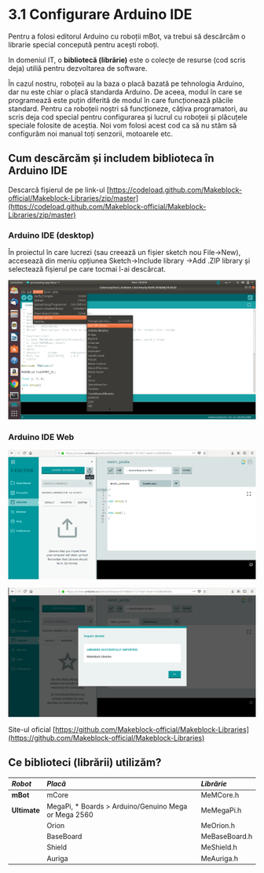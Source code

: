 # 3.1 Configurare Arduino IDE

Pentru a folosi editorul Arduino cu roboții mBot, va trebui să descărcăm o librarie special concepută pentru acești roboți. 

In domeniul IT, o **bibliotecă \(librărie\)** este o colecțe de resurse \(cod scris deja\) utiliă pentru dezvoltarea de software.

În cazul nostru, roboțeii au la baza o placă bazată pe tehnologia Arduino, dar nu este chiar o placă standarda Arduino. De aceea, modul în care se programează este puțin diferită de modul în care funcționează plăcile standard. Pentru ca roboțeii noștri să funcționeze, câțiva programatori, au scris deja cod special pentru configurarea și lucrul cu roboțeii și plăcuțele speciale folosite de aceștia. Noi vom folosi acest cod ca să nu stăm să configurăm noi manual toți senzorii, motoarele etc. 

## Cum descărcăm și includem biblioteca în Arduino IDE

Descarcă fișierul de pe link-ul [https://codeload.github.com/Makeblock-official/Makeblock-Libraries/zip/master](https://codeload.github.com/Makeblock-official/Makeblock-Libraries/zip/master)

### Arduino IDE \(desktop\)

În proiectul în care lucrezi \(sau creează un fișier sketch nou File-&gt;New\),  
accesează din meniu opțiunea Sketch-&gt;Include library -&gt;Add .ZIP library și selectează fișierul pe care tocmai l-ai descărcat.



![](../.gitbook/assets/notweb.png)

### Arduino IDE Web

![](../.gitbook/assets/import_web1.png)

![](../.gitbook/assets/import_web2.png)

Site-ul oficial [https://github.com/Makeblock-official/Makeblock-Libraries](https://github.com/Makeblock-official/Makeblock-Libraries)

## Ce biblioteci \(librării\) utilizăm?

| _**Robot**_ | _**Placă**_ | _**Librărie**_ |
| :--- | :--- | :--- |
| **mBot** | mCore | MeMCore.h |
| **Ultimate** | MegaPi, \* Boards &gt; Arduino/Genuino Mega or Mega 2560 | MeMegaPi.h |
|  | Orion |  MeOrion.h  |
|  | BaseBoard | MeBaseBoard.h |
|  | Shield | MeShield.h |
|  | Auriga | MeAuriga.h |





